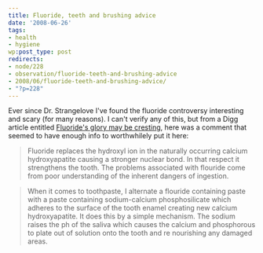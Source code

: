 ```yaml
---
title: Fluoride, teeth and brushing advice
date: '2008-06-26'
tags:
- health
- hygiene
wp:post_type: post
redirects:
- node/228
- observation/fluoride-teeth-and-brushing-advice
- 2008/06/fluoride-teeth-and-brushing-advice/
- "?p=228"
---
```


Ever since Dr. Strangelove I've found the fluoride controversy interesting and scary (for many reasons). I can't verify any of this, but from a Digg article entitled [Fluoride's glory may be cresting](http://digg.com/health/Fluoride_s_glory_may_be_cresting), here was a comment that seemed to have enough info to worthwhilely put it here:

>

> Fluoride replaces the hydroxyl ion in the naturally occurring calcium hydroxyapatite causing a stronger nuclear bond. In that respect it strengthens the tooth. The problems associated with flouride come from poor understanding of the inherent dangers of ingestion.

>

> When it comes to toothpaste, I alternate a flouride containing paste with a paste containing sodium-calcium phosphosilicate which adheres to the surface of the tooth enamel creating new calcium hydroxyapatite. It does this by a simple mechanism. The sodium raises the ph of the saliva which causes the calcium and phosphorous to plate out of solution onto the tooth and re nourishing any damaged areas.

>
